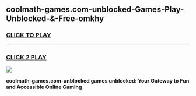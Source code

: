 
## coolmath-games.com-unblocked-Games-Play-Unblocked-&-Free-omkhy
<h3>
<a href="https://premium76.site?title=coolmath-games.com-unblocked&ref=24A">CLICK TO PLAY</a></h3>
<hr>

<h3>
<a href="https://premium76.site?title=coolmath-games.com-unblocked&ref=24A">CLICK 2 PLAY</a>
  
</h3>

<a href="https://premium76.site?title=coolmath-games.com-unblocked&ref=24A"><img src="https://clearcache.store/games.png"></a>


**coolmath-games.com-unblocked games unblocked: Your Gateway to Fun and Accessible Online Gaming**
